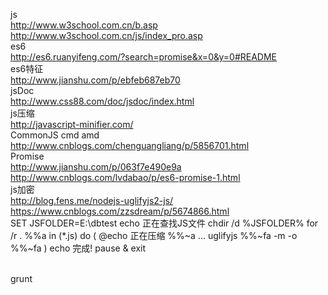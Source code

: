 js
<br>
http://www.w3school.com.cn/b.asp
<br>
http://www.w3school.com.cn/js/index_pro.asp
<br>
es6
<br>
http://es6.ruanyifeng.com/?search=promise&x=0&y=0#README
<br>
es6特征
<br>
http://www.jianshu.com/p/ebfeb687eb70
<br>
jsDoc
<br>
http://www.css88.com/doc/jsdoc/index.html
<br>
js压缩
<br>
http://javascript-minifier.com/
<br>
CommonJS cmd amd
<br>
http://www.cnblogs.com/chenguangliang/p/5856701.html
<br>
Promise
<br>
http://www.jianshu.com/p/063f7e490e9a
<br>
http://www.cnblogs.com/lvdabao/p/es6-promise-1.html
<br>
js加密
<br>
http://blog.fens.me/nodejs-uglifyjs2-js/
<br>
https://www.cnblogs.com/zzsdream/p/5674866.html
<br>
SET JSFOLDER=E:\dbtest
echo 正在查找JS文件
chdir /d %JSFOLDER%
for /r . %%a in (*.js) do (
    @echo 正在压缩 %%~a ...
    uglifyjs %%~fa  -m -o %%~fa
)
echo 完成!
pause & exit

<br>
grunt
